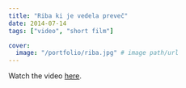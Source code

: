```yaml
---
title: "Riba ki je vedela preveč"
date: 2014-07-14
tags: ["video", "short film"]

cover:
  image: "/portfolio/riba.jpg" # image path/url
---
```


Watch the video [here](https://www.youtube.com/watch?v=8NGDruejhDY).
